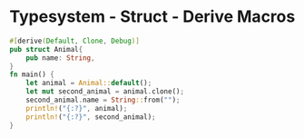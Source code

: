 # Typesystem - Struct - Derive Macros

```rust
#[derive(Default, Clone, Debug)]
pub struct Animal{
    pub name: String,
}
fn main() {
    let animal = Animal::default();
    let mut second_animal = animal.clone();
    second_animal.name = String::from("");
    println!("{:?}", animal);
    println!("{:?}", second_animal);
}
```
